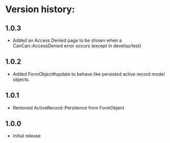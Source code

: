 # Version history:

## 1.0.3

* Added an Access Denied page to be shown when a CanCan::AccessDenied error occurs (except in develop/test)

## 1.0.2

* Added FormObject#update to behave like persisted active record model objects.

## 1.0.1

* Removed ActiveRecord::Persitence from FormObject

## 1.0.0

* Initial release
